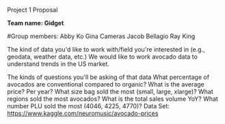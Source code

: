Project 1 Proposal

**Team name: Gidget**

#Group members:
Abby Ko
Gina Cameras
Jacob Bellagio
Ray King


The kind of data you'd like to work with/field you're interested in (e.g., geodata, weather data, etc.)
We would like to work avocado data to understand trends in the US market.


The kinds of questions you'll be asking of that data
What percentage of avocados are conventional compared to organic?
What is the average price? Per year?
What size bag sold the most (small, large, xlarge)?
What regions sold the most avocados?
What is the total sales volume YoY?
What number PLU sold the most (4046, 4225, 4770)?
Data Set: https://www.kaggle.com/neuromusic/avocado-prices
